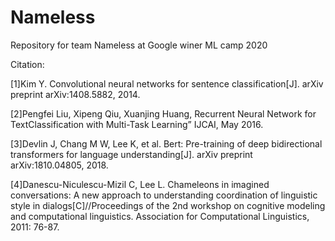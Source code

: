 # Nameless
Repository for team Nameless at Google winer ML camp 2020

Citation:

[1]Kim Y. Convolutional neural networks for sentence classification[J]. arXiv preprint arXiv:1408.5882, 2014.

[2]Pengfei Liu, Xipeng Qiu, Xuanjing Huang, Recurrent Neural Network for TextClassification with Multi-Task Learning” IJCAI, May 2016.

[3]Devlin J, Chang M W, Lee K, et al. Bert: Pre-training of deep bidirectional transformers for language understanding[J]. arXiv preprint arXiv:1810.04805, 2018.

[4]Danescu-Niculescu-Mizil C, Lee L. Chameleons in imagined conversations: A new approach to understanding coordination of linguistic style in dialogs[C]//Proceedings of the 2nd workshop on cognitive modeling and computational linguistics. Association for Computational Linguistics, 2011: 76-87.
